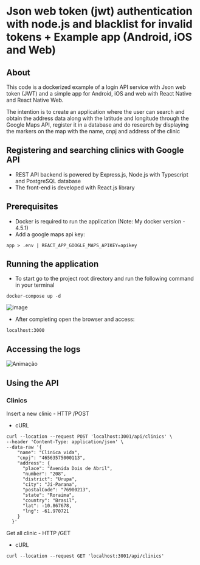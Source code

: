 # Json web token (jwt) authentication with node.js and blacklist for invalid tokens + Example app (Android, iOS and Web)

## About

This code is a dockerized example of a login API service with Json web token (JWT) and a simple app for Android, iOS and web with React Native and React Native Web.

The intention is to create an application where the user can search and obtain the address data along with the latitude and longitude through the Google Maps API, register it in a database and do research by displaying the markers on the map with the name, cnpj and address of the clinic

## Registering and searching clinics with Google API

- REST API backend is powered by Express.js, Node.js with Typescript and PostgreSQL database
- The front-end is developed with React.js library

## Prerequisites

- Docker is required to run the application (Note: My docker version - 4.5.1)
- Add a google maps api key:
```
app > .env | REACT_APP_GOOGLE_MAPS_APIKEY=apikey
```

## Running the application

- To start go to the project root directory and run the following command in your terminal
```
docker-compose up -d
```
![image](https://user-images.githubusercontent.com/34171021/156740040-02c516af-ac6b-494a-8387-7b64a2bf078f.png)

- After completing open the browser and access:
```
localhost:3000
```
## Accessing the logs
![Animação](https://user-images.githubusercontent.com/34171021/156743956-a99061e5-5f63-4e47-96e4-9cb0ee0b45f5.gif)


## Using the API

### Clinics

Insert a new clinic - HTTP /POST

- cURL
```
curl --location --request POST 'localhost:3001/api/clinics' \
--header 'Content-Type: application/json' \
--data-raw '{
    "name": "Clinica vida",
    "cnpj": "46563575000113",
    "address": {
      "place": "Avenida Dois de Abril",
      "number": "208",
      "district": "Urupa",
      "city": "Ji-Parana",
      "postalCode": "76900213",
      "state": "Roraima",
      "country": "Brasil",
      "lat": -10.867678,
      "lng": -61.970721
    }
  }'
```

Get all clinic - HTTP /GET

- cURL
```
curl --location --request GET 'localhost:3001/api/clinics'
```
